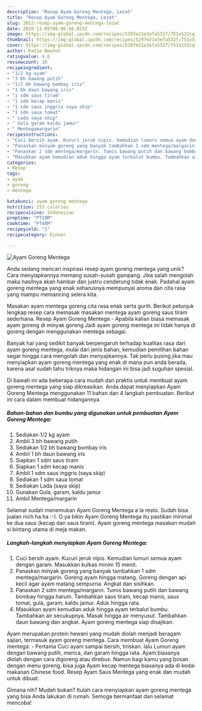 ```yaml
---
description: "Resep Ayam Goreng Mentega, Lezat"
title: "Resep Ayam Goreng Mentega, Lezat"
slug: 2012-resep-ayam-goreng-mentega-lezat
date: 2020-11-05T06:06:56.023Z
image: https://img-global.cpcdn.com/recipes/5297e21e3efa532f/751x532cq70/ayam-goreng-mentega-foto-resep-utama.jpg
thumbnail: https://img-global.cpcdn.com/recipes/5297e21e3efa532f/751x532cq70/ayam-goreng-mentega-foto-resep-utama.jpg
cover: https://img-global.cpcdn.com/recipes/5297e21e3efa532f/751x532cq70/ayam-goreng-mentega-foto-resep-utama.jpg
author: Katie Newton
ratingvalue: 4.6
reviewcount: 10
recipeingredient:
- "1/2 kg ayam"
- "3 bh bawang putih"
- "1/2 bh bawang bombay iris"
- "1 bh daun bawang iris"
- "1 sdm saus tiram"
- "1 sdm kecap manis"
- "1 sdm saus inggris saya skip"
- "1 sdm saua tomat"
- " Lada saya skip"
- " Gula garam kaldu jamur"
- " Mentegamargarin"
recipeinstructions:
- "Cuci bersih ayam. Kucuri jeruk nipis. Kemudian lumuri semua ayam dengan garam. Masukkan kulkas minim 15 menit."
- "Panaskan minyak goreng yang banyak tambahkan 1 sdm mentega/margarin. Goreng ayam hingga matang. Goreng dengan api kecil agar ayam matang sempurna. Angkat dan sisihkan."
- "Panaskan 2 sdm mentega/margarin. Tumis bawang putih dan bawang bombay hingga harum. Tambahkan saus tiram, kecap manis, saus tomat, gula, garam, kaldu jamur. Aduk hingga rata."
- "Masukkan ayam kemudian aduk hingga ayam terbalut bumbu. Tambahkan air secukupnya. Masak hingga air menyusut. Tambahkan daun bawang dan angkat. Ayam goreng mentega siap disajikan."
categories:
- Resep
tags:
- ayam
- goreng
- mentega

katakunci: ayam goreng mentega 
nutrition: 153 calories
recipecuisine: Indonesian
preptime: "PT19M"
cooktime: "PT40M"
recipeyield: "1"
recipecategory: Dinner

---
```



![Ayam Goreng Mentega](https://img-global.cpcdn.com/recipes/5297e21e3efa532f/751x532cq70/ayam-goreng-mentega-foto-resep-utama.jpg)

Anda sedang mencari inspirasi resep ayam goreng mentega yang unik? Cara menyiapkannya memang susah-susah gampang. Jika salah mengolah maka hasilnya akan hambar dan justru cenderung tidak enak. Padahal ayam goreng mentega yang enak seharusnya mempunyai aroma dan cita rasa yang mampu memancing selera kita.

Masakan ayam mentega goreng cita rasa enak serta gurih. Berikut petunjuk lengkap resep cara memasak masakan mentega ayam goreng saus tiram sederhana. Resep Ayam Goreng Mentega - Apabila kalian biasa memasak ayam goreng di minyak goreng Jadi ayam goreng mentega ini tidak hanya di goreng dengan menggunakan mentega sebagai.

Banyak hal yang sedikit banyak berpengaruh terhadap kualitas rasa dari ayam goreng mentega, mulai dari jenis bahan, kemudian pemilihan bahan segar hingga cara mengolah dan menyajikannya. Tak perlu pusing jika mau menyiapkan ayam goreng mentega yang enak di mana pun anda berada, karena asal sudah tahu triknya maka hidangan ini bisa jadi suguhan spesial.


Di bawah ini ada beberapa cara mudah dan praktis untuk membuat ayam goreng mentega yang siap dikreasikan. Anda dapat menyiapkan Ayam Goreng Mentega menggunakan 11 bahan dan 4 langkah pembuatan. Berikut ini cara dalam membuat hidangannya.

<!--inarticleads1-->

##### Bahan-bahan dan bumbu yang digunakan untuk pembuatan Ayam Goreng Mentega:

1. Sediakan 1/2 kg ayam
1. Ambil 3 bh bawang putih
1. Sediakan 1/2 bh bawang bombay iris
1. Ambil 1 bh daun bawang iris
1. Siapkan 1 sdm saus tiram
1. Siapkan 1 sdm kecap manis
1. Ambil 1 sdm saus inggris (saya skip)
1. Sediakan 1 sdm saua tomat
1. Sediakan  Lada (saya skip)
1. Gunakan  Gula, garam, kaldu jamur
1. Ambil  Mentega/margarin


Selamat sudah menemukan Ayam Goreng Mentega a la resto. Sudah bisa jualan nich ha ha :-). O ya bikin Ayam Goreng Mentega itu pastikan minimal ke dua saus (kecap dan saus tiram). Ayam goreng mentega masakan mudah si bintang utama di meja makan. 

<!--inarticleads2-->

##### Langkah-langkah menyiapkan Ayam Goreng Mentega:

1. Cuci bersih ayam. Kucuri jeruk nipis. Kemudian lumuri semua ayam dengan garam. Masukkan kulkas minim 15 menit.
1. Panaskan minyak goreng yang banyak tambahkan 1 sdm mentega/margarin. Goreng ayam hingga matang. Goreng dengan api kecil agar ayam matang sempurna. Angkat dan sisihkan.
1. Panaskan 2 sdm mentega/margarin. Tumis bawang putih dan bawang bombay hingga harum. Tambahkan saus tiram, kecap manis, saus tomat, gula, garam, kaldu jamur. Aduk hingga rata.
1. Masukkan ayam kemudian aduk hingga ayam terbalut bumbu. Tambahkan air secukupnya. Masak hingga air menyusut. Tambahkan daun bawang dan angkat. Ayam goreng mentega siap disajikan.


Ayam merupakan protein hewani yang mudah diolah menjadi beragam sajian, termasuk ayam goreng mentega. Cara membuat Ayam Goreng mentega: - Pertama Cuci ayam sampai bersih, tiriskan. lalu Lumuri ayam dengan bawang putih, merica, dan garam hingga rata. Ayam biasanya diolah dengan cara digoreng atau direbus. Namun bagi kamu yang bosan dengan menu goreng, bisa juga Ayam kecap mentega biasanya ada di kedai makanan Chinese food. Resep Ayam Saus Mentega yang enak dan mudah untuk dibuat. 

Gimana nih? Mudah bukan? Itulah cara menyiapkan ayam goreng mentega yang bisa Anda lakukan di rumah. Semoga bermanfaat dan selamat mencoba!
